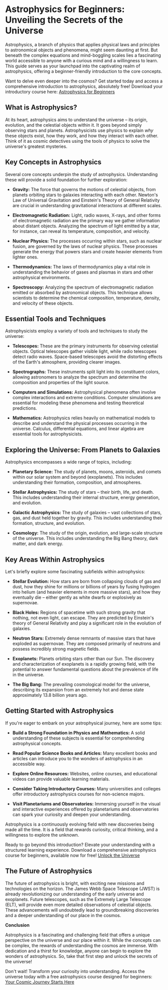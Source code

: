 # Astrophysics for Beginners: Unveiling the Secrets of the Universe

Astrophysics, a branch of physics that applies physical laws and principles to astronomical objects and phenomena, might seem daunting at first. But beneath the complex equations and mind-boggling scales lies a fascinating world accessible to anyone with a curious mind and a willingness to learn. This guide serves as your launchpad into the captivating realm of astrophysics, offering a beginner-friendly introduction to the core concepts.

Want to delve even deeper into the cosmos? Get started today and access a comprehensive introduction to astrophysics, absolutely free! Download your introductory course here: [Astrophysics for Beginners](https://udemywork.com/astrophysics-for-beginners)

## What is Astrophysics?

At its heart, astrophysics aims to understand the universe – its origin, evolution, and the celestial objects within it. It goes beyond simply observing stars and planets. Astrophysicists use physics to explain *why* these objects exist, how they work, and how they interact with each other. Think of it as cosmic detectives using the tools of physics to solve the universe's greatest mysteries.

## Key Concepts in Astrophysics

Several core concepts underpin the study of astrophysics. Understanding these will provide a solid foundation for further exploration:

*   **Gravity:** The force that governs the motions of celestial objects, from planets orbiting stars to galaxies interacting with each other. Newton's Law of Universal Gravitation and Einstein's Theory of General Relativity are crucial in understanding gravitational interactions at different scales.

*   **Electromagnetic Radiation:** Light, radio waves, X-rays, and other forms of electromagnetic radiation are the primary way we gather information about distant objects. Analyzing the spectrum of light emitted by a star, for instance, can reveal its temperature, composition, and velocity.

*   **Nuclear Physics:** The processes occurring within stars, such as nuclear fusion, are governed by the laws of nuclear physics. These processes generate the energy that powers stars and create heavier elements from lighter ones.

*   **Thermodynamics:** The laws of thermodynamics play a vital role in understanding the behavior of gases and plasmas in stars and other astrophysical environments.

*   **Spectroscopy:** Analyzing the spectrum of electromagnetic radiation emitted or absorbed by astronomical objects. This technique allows scientists to determine the chemical composition, temperature, density, and velocity of these objects.

## Essential Tools and Techniques

Astrophysicists employ a variety of tools and techniques to study the universe:

*   **Telescopes:** These are the primary instruments for observing celestial objects. Optical telescopes gather visible light, while radio telescopes detect radio waves. Space-based telescopes avoid the distorting effects of the Earth's atmosphere, providing clearer images.

*   **Spectrographs:** These instruments split light into its constituent colors, allowing astronomers to analyze the spectrum and determine the composition and properties of the light source.

*   **Computers and Simulations:** Astrophysical phenomena often involve complex interactions and extreme conditions. Computer simulations are essential for modeling these phenomena and testing theoretical predictions.

*   **Mathematics:** Astrophysics relies heavily on mathematical models to describe and understand the physical processes occurring in the universe. Calculus, differential equations, and linear algebra are essential tools for astrophysicists.

## Exploring the Universe: From Planets to Galaxies

Astrophysics encompasses a wide range of topics, including:

*   **Planetary Science:** The study of planets, moons, asteroids, and comets within our solar system and beyond (exoplanets). This includes understanding their formation, composition, and atmospheres.

*   **Stellar Astrophysics:** The study of stars – their birth, life, and death. This includes understanding their internal structure, energy generation, and evolution.

*   **Galactic Astrophysics:** The study of galaxies – vast collections of stars, gas, and dust held together by gravity. This includes understanding their formation, structure, and evolution.

*   **Cosmology:** The study of the origin, evolution, and large-scale structure of the universe. This includes understanding the Big Bang theory, dark matter, and dark energy.

## Key Areas Within Astrophysics

Let's briefly explore some fascinating subfields within astrophysics:

*   **Stellar Evolution:** How stars are born from collapsing clouds of gas and dust, how they shine for millions or billions of years by fusing hydrogen into helium (and heavier elements in more massive stars), and how they eventually die – either gently as white dwarfs or explosively as supernovae.

*   **Black Holes:** Regions of spacetime with such strong gravity that nothing, not even light, can escape. They are predicted by Einstein's theory of General Relativity and play a significant role in the evolution of galaxies.

*   **Neutron Stars:** Extremely dense remnants of massive stars that have exploded as supernovae. They are composed primarily of neutrons and possess incredibly strong magnetic fields.

*   **Exoplanets:** Planets orbiting stars other than our Sun. The discovery and characterization of exoplanets is a rapidly growing field, with the potential to answer fundamental questions about the prevalence of life in the universe.

*   **The Big Bang:** The prevailing cosmological model for the universe, describing its expansion from an extremely hot and dense state approximately 13.8 billion years ago.

## Getting Started with Astrophysics

If you're eager to embark on your astrophysical journey, here are some tips:

*   **Build a Strong Foundation in Physics and Mathematics:** A solid understanding of these subjects is essential for comprehending astrophysical concepts.

*   **Read Popular Science Books and Articles:** Many excellent books and articles can introduce you to the wonders of astrophysics in an accessible way.

*   **Explore Online Resources:** Websites, online courses, and educational videos can provide valuable learning materials.

*   **Consider Taking Introductory Courses:** Many universities and colleges offer introductory astrophysics courses for non-science majors.

*   **Visit Planetariums and Observatories:** Immersing yourself in the visual and interactive experiences offered by planetariums and observatories can spark your curiosity and deepen your understanding.

Astrophysics is a continuously evolving field with new discoveries being made all the time. It is a field that rewards curiosity, critical thinking, and a willingness to explore the unknown.

Ready to go beyond this introduction? Elevate your understanding with a structured learning experience. Download a comprehensive astrophysics course for beginners, available now for free! [Unlock the Universe](https://udemywork.com/astrophysics-for-beginners)

## The Future of Astrophysics

The future of astrophysics is bright, with exciting new missions and technologies on the horizon. The James Webb Space Telescope (JWST) is already revolutionizing our understanding of the early universe and exoplanets. Future telescopes, such as the Extremely Large Telescope (ELT), will provide even more detailed observations of celestial objects. These advancements will undoubtedly lead to groundbreaking discoveries and a deeper understanding of our place in the cosmos.

**Conclusion**

Astrophysics is a fascinating and challenging field that offers a unique perspective on the universe and our place within it. While the concepts can be complex, the rewards of understanding the cosmos are immense. With dedication and a thirst for knowledge, anyone can begin to explore the wonders of astrophysics. So, take that first step and unlock the secrets of the universe!

Don't wait! Transform your curiosity into understanding. Access the universe today with a free astrophysics course designed for beginners: [Your Cosmic Journey Starts Here](https://udemywork.com/astrophysics-for-beginners)
